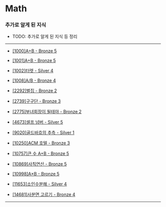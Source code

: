 # Math

### 추가로 알게 된 지식

  - TODO: 추가로 알게 된 지식 등 정리

---

  - [[1000]A+B - Bronze 5](https://github.com/firemancha/Algorithm/tree/main/Baekjoon/Math/%5B1000%5DA%2BB)

  - [[1001]A+B - Bronze 5](https://github.com/firemancha/Algorithm/tree/main/Baekjoon/Math/%5B1001%5DA-B)

  - [[1002]터렛 - Silver 4](https://github.com/firemancha/Algorithm/tree/main/Baekjoon/Math/%5B1002%5D%ED%84%B0%EB%A0%9B)

  - [[1008]A/B - Bronze 4](https://github.com/firemancha/Algorithm/tree/main/Baekjoon/Math/%5B1008%5DA%C3%B7B)

  - [[2292]벌집 - Bronze 2](https://github.com/firemancha/Algorithm/tree/main/Baekjoon/Math/%5B2292%5D%EB%B2%8C%EC%A7%91)

  - [[2739]구구단 - Bronze 3](https://github.com/firemancha/Algorithm/tree/main/Baekjoon/Math/%5B2739%5D%EA%B5%AC%EA%B5%AC%EB%8B%A8)

  - [[2775]부녀회장이 될테야 - Bronze 2](https://github.com/firemancha/Algorithm/tree/main/Baekjoon/Math/%5B2775%5D%EB%B6%80%EB%85%80%ED%9A%8C%EC%9E%A5%EC%9D%B4%20%EB%90%A0%ED%85%8C%EC%95%BC)

  - [[4673]셀프 넘버 - Silver 5](https://github.com/firemancha/Algorithm/tree/main/Baekjoon/Math/%5B4673%5D%EC%85%80%ED%94%84%20%EB%84%98%EB%B2%84)

  - [[9020]골드바흐의 추측 - Silver 1](https://github.com/firemancha/Algorithm/tree/main/Baekjoon/Math/%5B9020%5D%EA%B3%A8%EB%93%9C%EB%B0%94%ED%9D%90%EC%9D%98%20%EC%B6%94%EC%B8%A1)

  - [[10250]ACM 호텔 - Bronze 3](https://github.com/firemancha/Algorithm/tree/main/Baekjoon/Math/%5B10250%5DACM%20%ED%98%B8%ED%85%94)

  - [[10757]큰 수 A+B - Bronze 5](https://github.com/firemancha/Algorithm/tree/main/Baekjoon/Math/%5B10757%5D%ED%81%B0%20%EC%88%98%20A%2BB)

  - [[10869]사칙연산 - Bronze 5](https://github.com/firemancha/Algorithm/tree/main/Baekjoon/Math/%5B10869%5D%EC%82%AC%EC%B9%99%EC%97%B0%EC%82%B0)

  - [[10998]A×B - Bronze 5](https://github.com/firemancha/Algorithm/tree/main/Baekjoon/Math/%5B10998%5DA%C3%97B)

  - [[11653]소인수분해 - Silver 4](https://github.com/firemancha/Algorithm/tree/main/Baekjoon/Math/%5B11653%5D%EC%86%8C%EC%9D%B8%EC%88%98%EB%B6%84%ED%95%B4)

  - [[14681]사분면 고르기 - Bronze 4](https://github.com/firemancha/Algorithm/tree/main/Baekjoon/Math/%5B14681%5D%EC%82%AC%EB%B6%84%EB%A9%B4%20%EA%B3%A0%EB%A5%B4%EA%B8%B0)

---
